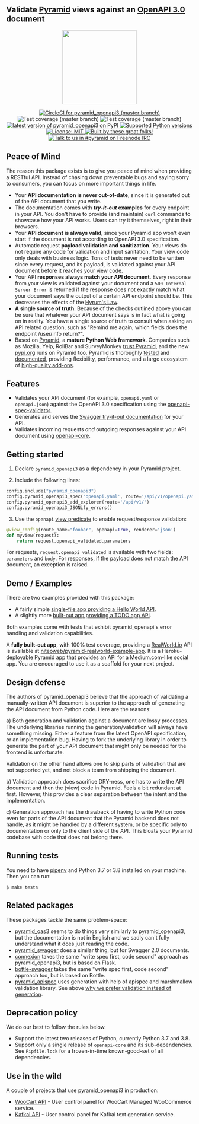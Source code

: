 ## Validate [Pyramid](https://trypyramid.com) views against an [OpenAPI 3.0](https://swagger.io/specification/) document

<p align="center">
  <img height="200" src="https://github.com/Pylons/pyramid_openapi3/blob/master/header.jpg?raw=true" />
</p>

<p align="center">
  <a href="https://circleci.com/gh/Pylons/pyramid_openapi3">
    <img alt="CircleCI for pyramid_openapi3 (master branch)"
         src="https://circleci.com/gh/Pylons/pyramid_openapi3.svg?style=shield">
  </a>
  <img alt="Test coverage (master branch)"
       src="https://img.shields.io/badge/tests_coverage-100%25-brightgreen.svg">
  <img alt="Test coverage (master branch)"
       src="https://img.shields.io/badge/types_coverage-100%25-brightgreen.svg">
  <a href="https://pypi.org/project/pyramid_openapi3/">
    <img alt="latest version of pyramid_openapi3 on PyPI"
         src="https://img.shields.io/pypi/v/pyramid_openapi3.svg">
  </a>
  <a href="https://pypi.org/project/pyramid_openapi3/">
    <img alt="Supported Python versions"
         src="https://img.shields.io/pypi/pyversions/pyramid_openapi3.svg">
  </a>
  <a href="https://github.com/Pylons/pyramid_openapi3/blob/master/LICENSE">
    <img alt="License: MIT"
         src="https://img.shields.io/badge/License-MIT-yellow.svg">
  </a>
  <a href="https://github.com/Pylons/pyramid_openapi3/graphs/contributors">
    <img alt="Built by these great folks!"
         src="https://img.shields.io/github/contributors/Pylons/pyramid_openapi3.svg">
  </a>
  <a href="https://webchat.freenode.net/?channels=pyramid">
    <img alt="Talk to us in #pyramid on Freenode IRC"
         src="https://img.shields.io/badge/irc-freenode-blue.svg">
  </a>
</p>

## Peace of Mind

The reason this package exists is to give you peace of mind when providing a RESTful API. Instead of chasing down preventable bugs and saying sorry to consumers, you can focus on more important things in life.

- Your **API documentation is never out-of-date**, since it is generated out of the API document that you write.
- The documentation comes with **_try-it-out_ examples** for every endpoint in your API. You don't have to provide (and maintain) `curl` commands to showcase how your API works. Users can try it themselves, right in their browsers.
- Your **API document is always valid**, since your Pyramid app won't even start if the document is not according to OpenAPI 3.0 specification.
- Automatic request **payload validation and sanitization**. Your views do not require any code for validation and input sanitation. Your view code only deals with business logic. Tons of tests never need to be written since every request, and its payload, is validated against your API document before it reaches your view code.
- Your API **responses always match your API document**. Every response from your view is validated against your document and a `500 Internal Server Error` is returned if the response does not exactly match what your document says the output of a certain API endpoint should be. This decreases the effects of the [Hyrum's Law](https://www.hyrumslaw.com).
- **A single source of truth**. Because of the checks outlined above you can be sure that whatever your API document says is in fact what is going on in reality. You have a single source of truth to consult when asking an API related question, such as "Remind me again, which fields does the endpoint /user/info return?".
- Based on [Pyramid](https://trypyramid.com), a **mature Python Web framework**. Companies such as Mozilla, Yelp, RollBar and SurveyMonkey [trust Pyramid](https://trypyramid.com/community-powered-by-pyramid.html), and the new [pypi.org](https://github.com/pypa/warehouse) runs on Pyramid too. Pyramid is thoroughly [tested](https://travis-ci.org/Pylons/pyramid) and [documented](http://docs.pylonsproject.org/projects/pyramid/en/latest/), providing flexibility, performance, and a large ecosystem of [high-quality add-ons](https://trypyramid.com/extending-pyramid.html).

## Features

- Validates your API document (for example, `openapi.yaml` or `openapi.json`) against the OpenAPI 3.0 specification using the [openapi-spec-validator](https://github.com/p1c2u/openapi-spec-validator).
- Generates and serves the [Swagger try-it-out documentation](https://swagger.io/tools/swagger-ui/) for your API.
- Validates incoming requests *and* outgoing responses against your API document using [openapi-core](https://github.com/p1c2u/openapi-core).


## Getting started

1. Declare `pyramid_openapi3` as a dependency in your Pyramid project.

2. Include the following lines:

```python
config.include("pyramid_openapi3")
config.pyramid_openapi3_spec('openapi.yaml', route='/api/v1/openapi.yaml')
config.pyramid_openapi3_add_explorer(route='/api/v1/')
config.pyramid_openapi3_JSONify_errors()
```

3. Use the `openapi` [view predicate](https://docs.pylonsproject.org/projects/pyramid/en/latest/narr/viewconfig.html#view-configuration-parameters) to enable request/response validation:

```python
@view_config(route_name="foobar", openapi=True, renderer='json')
def myview(request):
    return request.openapi_validated.parameters
```

For requests, `request.openapi_validated` is available with two fields: `parameters` and `body`.
For responses, if the payload does not match the API document, an exception is raised.


## Demo / Examples

There are two examples provided with this package:
* A fairly simple [single-file app providing a Hello World API](https://github.com/Pylons/pyramid_openapi3/tree/master/examples/singlefile).
* A slightly more [built-out app providing a TODO app API](https://github.com/Pylons/pyramid_openapi3/tree/master/examples/todoapp).

Both examples come with tests that exhibit pyramid_openapi's error handling and validation capabilities.

A **fully built-out app**, with 100% test coverage, providing a [RealWorld.io](https://realworld.io) API is available at [niteoweb/pyramid-realworld-example-app](https://github.com/niteoweb/pyramid-realworld-example-app). It is a Heroku-deployable Pyramid app that provides an API for a Medium.com-like social app. You are encouraged to use it as a scaffold for your next project.


## Design defense

The authors of pyramid_openapi3 believe that the approach of validating a manually-written API document is superior to the approach of generating the API document from Python code. Here are the reasons:

a) Both generation and validation against a document are lossy processes. The underlying libraries running the generation/validation will always have something missing. Either a feature from the latest OpenAPI specification, or an implementation bug. Having to fork the underlying library in order to generate the part of your API document that might only be needed for the frontend is unfortunate.

   Validation on the other hand allows one to skip parts of validation that are not supported yet, and not block a team from shipping the document.

b) Validation approach does sacrifice DRY-ness, one has to write the API document and then the (view) code in Pyramid. Feels a bit redundant at first. However, this provides a clear separation between the intent and the implementation.

c) Generation approach has the drawback of having to write Python code even for parts of the API document that the Pyramid backend does not handle, as it might be handled by a different system, or be specific only to documentation or only to the client side of the API. This bloats your Pyramid codebase with code that does not belong there.

## Running tests

You need to have [pipenv](https://pipenv.readthedocs.io/) and Python 3.7 or 3.8 installed on your machine. Then you can run:

    $ make tests

## Related packages

These packages tackle the same problem-space:

- [pyramid_oas3](https://github.com/kazuki/pyramid-oas3) seems to do things very similarly to pyramid_openapi3, but the documentation is not in English and we sadly can't fully understand what it does just reading the code.
- [pyramid_swagger](https://github.com/striglia/pyramid_swagger) does a similar
  thing, but for Swagger 2.0 documents.
- [connexion](https://github.com/zalando/connexion) takes the same "write spec first, code second" approach as pyramid_openapi3, but is based on Flask.
- [bottle-swagger](https://github.com/ampedandwired/bottle-swagger) takes the same "write spec first, code second" approach too, but is based on Bottle.
- [pyramid_apispec](https://github.com/ergo/pyramid_apispec) uses generation with
  help of apispec and marshmallow validation library. See above [why we prefer validation instead of generation](#design-defense).

## Deprecation policy

We do our best to follow the rules below.

* Support the latest two releases of Python, currently Python 3.7 and 3.8.
* Support only a single release of `openapi-core` and its sub-dependencies. See `Pipfile.lock` for a frozen-in-time known-good-set of all dependencies.

## Use in the wild

A couple of projects that use pyramid_openapi3 in production:

- [WooCart API](https://app.woocart.com/api/v1/) - User control panel for WooCart Managed WooCommerce service.
- [Kafkai API](https://app.kafkai.com/api/v1) - User control panel for Kafkai text generation service.

